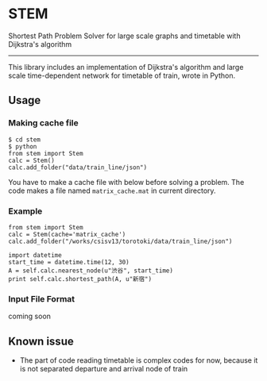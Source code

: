 # STEM
Shortest Path Problem Solver for large scale graphs and timetable with Dijkstra's algorithm

---

This library includes an implementation of Dijkstra's algorithm and large scale time-dependent network for timetable of train, wrote in Python.

## Usage

### Making cache file

```
$ cd stem
$ python
from stem import Stem
calc = Stem()
calc.add_folder("data/train_line/json")
```
You have to make a cache file with below before solving a problem. The code makes a file named `matrix_cache.mat` in current directory.

### Example

```
from stem import Stem
calc = Stem(cache='matrix_cache')
calc.add_folder("/works/csisv13/torotoki/data/train_line/json")

import datetime
start_time = datetime.time(12, 30)
A = self.calc.nearest_node(u"渋谷", start_time)
print self.calc.shortest_path(A, u"新宿")
```

### Input File Format
coming soon

## Known issue

* The part of code reading timetable is complex codes for now, because it is not separated departure and arrival node of train
